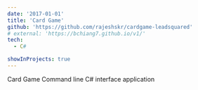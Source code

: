```yaml
---
date: '2017-01-01'
title: 'Card Game'
github: 'https://github.com/rajeshskr/cardgame-leadsquared'
# external: 'https://bchiang7.github.io/v1/'
tech:
  - C#

showInProjects: true
---
```


Card Game Command line C# interface application
